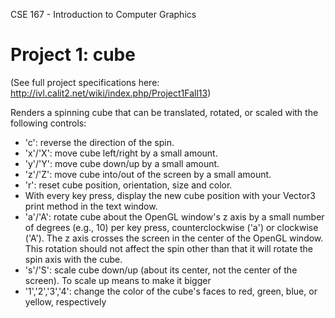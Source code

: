 CSE 167 - Introduction to Computer Graphics

Project 1: cube
====

(See full project specifications here: http://ivl.calit2.net/wiki/index.php/Project1Fall13)

Renders a spinning cube that can be translated, rotated, or scaled with the following controls:

* 'c': reverse the direction of the spin.
* 'x'/'X': move cube left/right by a small amount.
* 'y'/'Y': move cube down/up by a small amount.
* 'z'/'Z': move cube into/out of the screen by a small amount.
* 'r': reset cube position, orientation, size and color.
* With every key press, display the new cube position with your Vector3 print method in the text window.
* 'a'/'A': rotate cube about the OpenGL window's z axis by a small number of degrees (e.g., 10) per key press, counterclockwise ('a') or clockwise ('A'). The z axis crosses the screen in the center of the OpenGL window. This rotation should not affect the spin other than that it will rotate the spin axis with the cube.
* 's'/'S': scale cube down/up (about its center, not the center of the screen). To scale up means to make it bigger
* '1','2','3','4': change the color of the cube's faces to red, green, blue, or yellow, respectively
